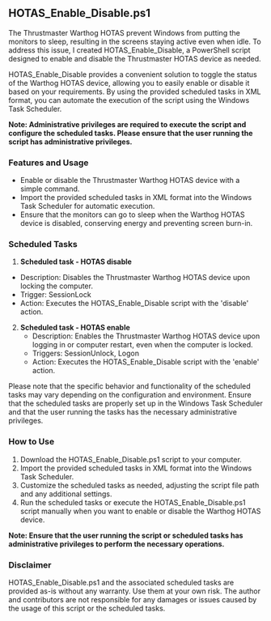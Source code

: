 ## HOTAS_Enable_Disable.ps1

The Thrustmaster Warthog HOTAS prevent Windows from putting the monitors to sleep, resulting in the screens staying active even when idle. To address this issue, I created HOTAS_Enable_Disable, a PowerShell script designed to enable and disable the Thrustmaster HOTAS device as needed.

HOTAS_Enable_Disable provides a convenient solution to toggle the status of the Warthog HOTAS device, allowing you to easily enable or disable it based on your requirements. By using the provided scheduled tasks in XML format, you can automate the execution of the script using the Windows Task Scheduler.

**Note: Administrative privileges are required to execute the script and configure the scheduled tasks. Please ensure that the user running the script has administrative privileges.**

### Features and Usage

- Enable or disable the Thrustmaster Warthog HOTAS device with a simple command.
- Import the provided scheduled tasks in XML format into the Windows Task Scheduler for automatic execution.
- Ensure that the monitors can go to sleep when the Warthog HOTAS device is disabled, conserving energy and preventing screen burn-in.

### Scheduled Tasks

1.  **Scheduled task - HOTAS disable**
   - Description: Disables the Thrustmaster Warthog HOTAS device upon locking the computer.
   - Trigger: SessionLock
   - Action: Executes the HOTAS_Enable_Disable script with the 'disable' action.

2. **Scheduled task - HOTAS enable**
   - Description: Enables the Thrustmaster Warthog HOTAS device upon logging in or computer restart, even when the computer is locked.
   - Triggers: SessionUnlock, Logon
   - Action: Executes the HOTAS_Enable_Disable script with the 'enable' action.

Please note that the specific behavior and functionality of the scheduled tasks may vary depending on the configuration and environment. Ensure that the scheduled tasks are properly set up in the Windows Task Scheduler and that the user running the tasks has the necessary administrative privileges.

### How to Use

1. Download the HOTAS_Enable_Disable.ps1 script to your computer.
2. Import the provided scheduled tasks in XML format into the Windows Task Scheduler.
3. Customize the scheduled tasks as needed, adjusting the script file path and any additional settings.
4. Run the scheduled tasks or execute the HOTAS_Enable_Disable.ps1 script manually when you want to enable or disable the Warthog HOTAS device.

**Note: Ensure that the user running the script or scheduled tasks has administrative privileges to perform the necessary operations.**

### Disclaimer

HOTAS_Enable_Disable.ps1 and the associated scheduled tasks are provided as-is without any warranty. Use them at your own risk. The author and contributors are not responsible for any damages or issues caused by the usage of this script or the scheduled tasks.
